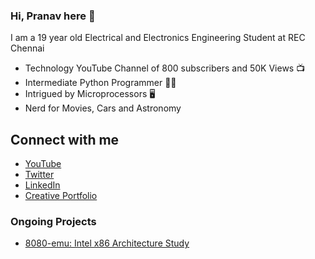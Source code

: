 ### Hi, Pranav here 👋

I am a 19 year old Electrical and Electronics Engineering Student at REC Chennai
- Technology YouTube Channel of 800 subscribers and 50K Views 📺
- Intermediate Python Programmer 🧑‍💻
- Intrigued by Microprocessors 🖥️
- Nerd for Movies, Cars and Astronomy

## Connect with me
- [YouTube](http://youtube.com/c/pranavavn)
- [Twitter](www.twitter.com/pranav_avn)
- [LinkedIn](https://www.linkedin.com/in/pranav-avn)
- [Creative Portfolio](www.pranavavn.com)

### Ongoing Projects
- [8080-emu: Intel x86 Architecture Study](https://github.com/pranav-avn/8080-emu)
